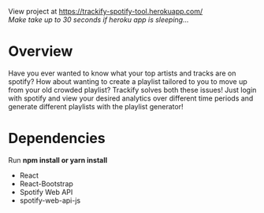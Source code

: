 View project at https://trackify-spotify-tool.herokuapp.com/ <br/>
*Make take up to 30 seconds if heroku app is sleeping...*
# Overview <br/>
Have you ever wanted to know what your top artists and tracks are on spotify? How about wanting to create a playlist tailored to you to move up from your old crowded playlist? Trackify solves both these issues! Just login with spotify and view your desired analytics over different time periods and generate different playlists with the playlist generator!
<br/>

# Dependencies <br/>
Run **npm install or yarn install**
- React <br/>
- React-Bootstrap <br/>
- Spotify Web API <br/>
- spotify-web-api-js <br/>

